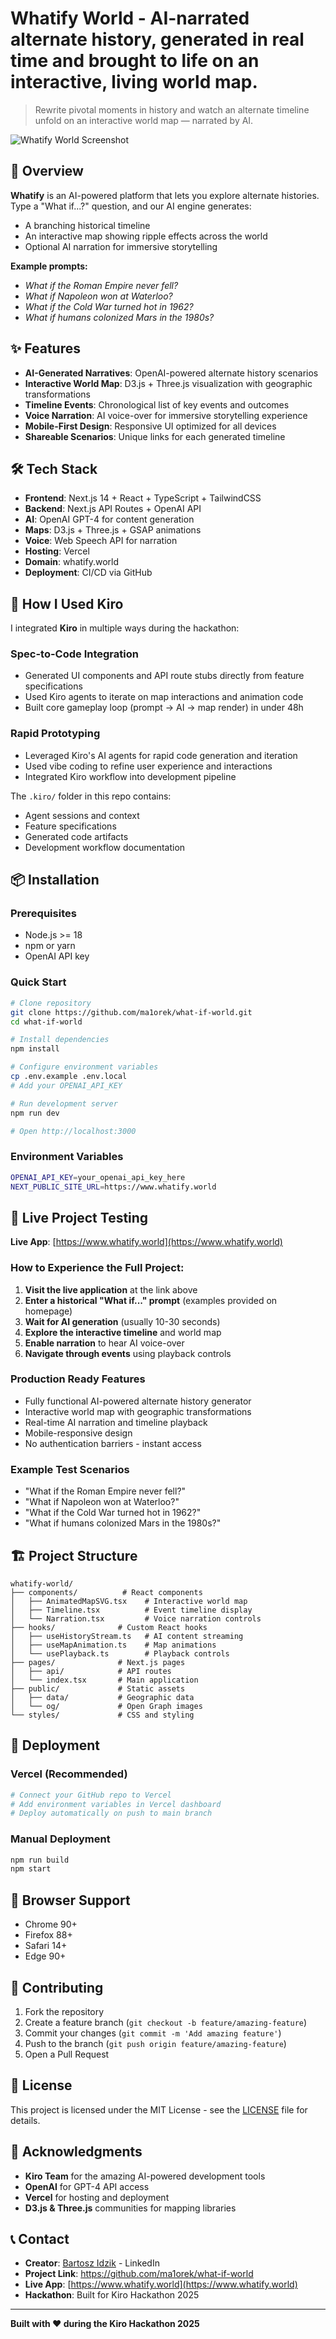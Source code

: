 # Whatify World - AI-narrated alternate history, generated in real time and brought to life on an interactive, living world map.

> Rewrite pivotal moments in history and watch an alternate timeline unfold on an interactive world map — narrated by AI.

![Whatify World Screenshot](./public/ss.jpg)

## 🚀 Overview
**Whatify** is an AI-powered platform that lets you explore alternate histories.  
Type a "What if...?" question, and our AI engine generates:
- A branching historical timeline
- An interactive map showing ripple effects across the world
- Optional AI narration for immersive storytelling

**Example prompts:**
- *What if the Roman Empire never fell?*
- *What if Napoleon won at Waterloo?*
- *What if the Cold War turned hot in 1962?*
- *What if humans colonized Mars in the 1980s?*

## ✨ Features
- **AI-Generated Narratives**: OpenAI-powered alternate history scenarios
- **Interactive World Map**: D3.js + Three.js visualization with geographic transformations
- **Timeline Events**: Chronological list of key events and outcomes
- **Voice Narration**: AI voice-over for immersive storytelling experience
- **Mobile-First Design**: Responsive UI optimized for all devices
- **Shareable Scenarios**: Unique links for each generated timeline

## 🛠 Tech Stack
- **Frontend**: Next.js 14 + React + TypeScript + TailwindCSS
- **Backend**: Next.js API Routes + OpenAI API
- **AI**: OpenAI GPT-4 for content generation
- **Maps**: D3.js + Three.js + GSAP animations
- **Voice**: Web Speech API for narration
- **Hosting**: Vercel
- **Domain**: whatify.world
- **Deployment**: CI/CD via GitHub

## 🤖 How I Used Kiro
I integrated **Kiro** in multiple ways during the hackathon:

### **Spec-to-Code Integration**
- Generated UI components and API route stubs directly from feature specifications
- Used Kiro agents to iterate on map interactions and animation code
- Built core gameplay loop (prompt → AI → map render) in under 48h

### **Rapid Prototyping**
- Leveraged Kiro's AI agents for rapid code generation and iteration
- Used vibe coding to refine user experience and interactions
- Integrated Kiro workflow into development pipeline

The `.kiro/` folder in this repo contains:
- Agent sessions and context
- Feature specifications
- Generated code artifacts
- Development workflow documentation

## 📦 Installation

### Prerequisites
- Node.js >= 18
- npm or yarn
- OpenAI API key

### Quick Start
```bash
# Clone repository
git clone https://github.com/ma1orek/what-if-world.git
cd what-if-world

# Install dependencies
npm install

# Configure environment variables
cp .env.example .env.local
# Add your OPENAI_API_KEY

# Run development server
npm run dev

# Open http://localhost:3000
```

### Environment Variables
```bash
OPENAI_API_KEY=your_openai_api_key_here
NEXT_PUBLIC_SITE_URL=https://www.whatify.world
```

## 🧪 Live Project Testing

**Live App**: [https://www.whatify.world](https://www.whatify.world)

### **How to Experience the Full Project:**

1. **Visit the live application** at the link above
2. **Enter a historical "What if..." prompt** (examples provided on homepage)
3. **Wait for AI generation** (usually 10-30 seconds)
4. **Explore the interactive timeline** and world map
5. **Enable narration** to hear AI voice-over
6. **Navigate through events** using playback controls

### **Production Ready Features**
- Fully functional AI-powered alternate history generator
- Interactive world map with geographic transformations
- Real-time AI narration and timeline playback
- Mobile-responsive design
- No authentication barriers - instant access

### **Example Test Scenarios**
- "What if the Roman Empire never fell?"
- "What if Napoleon won at Waterloo?"
- "What if the Cold War turned hot in 1962?"
- "What if humans colonized Mars in the 1980s?"

## 🏗 Project Structure
```
whatify-world/
├── components/          # React components
│   ├── AnimatedMapSVG.tsx    # Interactive world map
│   ├── Timeline.tsx          # Event timeline display
│   └── Narration.tsx         # Voice narration controls
├── hooks/              # Custom React hooks
│   ├── useHistoryStream.ts   # AI content streaming
│   ├── useMapAnimation.ts    # Map animations
│   └── usePlayback.ts        # Playback controls
├── pages/              # Next.js pages
│   ├── api/            # API routes
│   └── index.tsx       # Main application
├── public/             # Static assets
│   ├── data/           # Geographic data
│   └── og/             # Open Graph images
└── styles/             # CSS and styling
```

## 🚀 Deployment

### **Vercel (Recommended)**
```bash
# Connect your GitHub repo to Vercel
# Add environment variables in Vercel dashboard
# Deploy automatically on push to main branch
```

### **Manual Deployment**
```bash
npm run build
npm start
```

## 📱 Browser Support
- Chrome 90+
- Firefox 88+
- Safari 14+
- Edge 90+

## 🤝 Contributing
1. Fork the repository
2. Create a feature branch (`git checkout -b feature/amazing-feature`)
3. Commit your changes (`git commit -m 'Add amazing feature'`)
4. Push to the branch (`git push origin feature/amazing-feature`)
5. Open a Pull Request

## 📄 License
This project is licensed under the MIT License - see the [LICENSE](LICENSE) file for details.

## 🙏 Acknowledgments
- **Kiro Team** for the amazing AI-powered development tools
- **OpenAI** for GPT-4 API access
- **Vercel** for hosting and deployment
- **D3.js & Three.js** communities for mapping libraries

## 📞 Contact
- **Creator**: [Bartosz Idzik](https://www.linkedin.com/in/bartosz-idzik-97770098/) - LinkedIn
- **Project Link**: https://github.com/ma1orek/what-if-world
- **Live App**: [https://www.whatify.world](https://www.whatify.world)
- **Hackathon**: Built for Kiro Hackathon 2025

---

**Built with ❤️ during the Kiro Hackathon 2025**